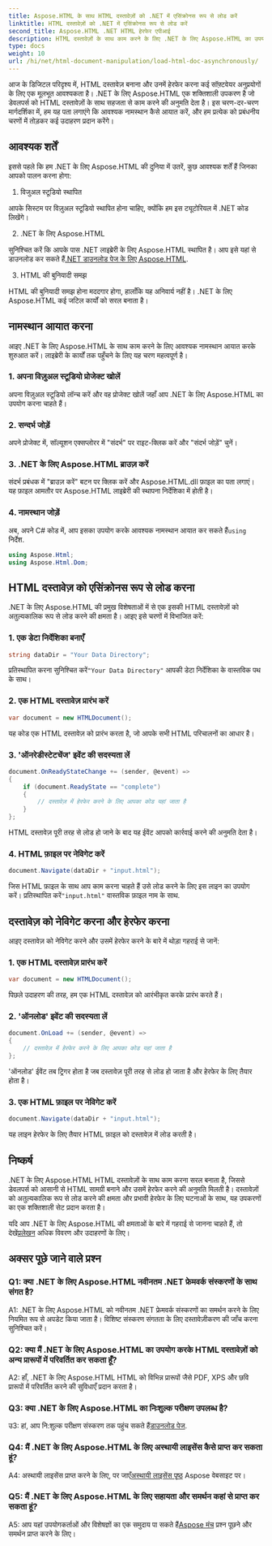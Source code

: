 ```yaml
---
title: Aspose.HTML के साथ HTML दस्तावेज़ों को .NET में एसिंक्रोनस रूप से लोड करें
linktitle: HTML दस्तावेज़ों को .NET में एसिंक्रोनस रूप से लोड करें
second_title: Aspose.HTML .NET HTML हेरफेर एपीआई
description: HTML दस्तावेज़ों के साथ काम करने के लिए .NET के लिए Aspose.HTML का उपयोग करना सीखें। डेवलपर्स के लिए उदाहरणों और अक्सर पूछे जाने वाले प्रश्नों के साथ चरण-दर-चरण मार्गदर्शिका।
type: docs
weight: 10
url: /hi/net/html-document-manipulation/load-html-doc-asynchronously/
---
```


आज के डिजिटल परिदृश्य में, HTML दस्तावेज़ बनाना और उनमें हेरफेर करना कई सॉफ़्टवेयर अनुप्रयोगों के लिए एक मूलभूत आवश्यकता है। .NET के लिए Aspose.HTML एक शक्तिशाली उपकरण है जो डेवलपर्स को HTML दस्तावेज़ों के साथ सहजता से काम करने की अनुमति देता है। इस चरण-दर-चरण मार्गदर्शिका में, हम यह पता लगाएंगे कि आवश्यक नामस्थान कैसे आयात करें, और हम प्रत्येक को प्रबंधनीय चरणों में तोड़कर कई उदाहरण प्रदान करेंगे।

## आवश्यक शर्तें

इससे पहले कि हम .NET के लिए Aspose.HTML की दुनिया में उतरें, कुछ आवश्यक शर्तें हैं जिनका आपको पालन करना होगा:

1. विजुअल स्टूडियो स्थापित

आपके सिस्टम पर विज़ुअल स्टूडियो स्थापित होना चाहिए, क्योंकि हम इस ट्यूटोरियल में .NET कोड लिखेंगे।

2. .NET के लिए Aspose.HTML

 सुनिश्चित करें कि आपके पास .NET लाइब्रेरी के लिए Aspose.HTML स्थापित है। आप इसे यहां से डाउनलोड कर सकते हैं[.NET डाउनलोड पेज के लिए Aspose.HTML](https://releases.aspose.com/html/net/).

3. HTML की बुनियादी समझ

HTML की बुनियादी समझ होना मददगार होगा, हालाँकि यह अनिवार्य नहीं है। .NET के लिए Aspose.HTML कई जटिल कार्यों को सरल बनाता है।

## नामस्थान आयात करना

आइए .NET के लिए Aspose.HTML के साथ काम करने के लिए आवश्यक नामस्थान आयात करके शुरुआत करें। लाइब्रेरी के कार्यों तक पहुँचने के लिए यह चरण महत्वपूर्ण है।

### 1. अपना विज़ुअल स्टूडियो प्रोजेक्ट खोलें

अपना विज़ुअल स्टूडियो लॉन्च करें और वह प्रोजेक्ट खोलें जहाँ आप .NET के लिए Aspose.HTML का उपयोग करना चाहते हैं।

### 2. सन्दर्भ जोड़ें

अपने प्रोजेक्ट में, सॉल्यूशन एक्सप्लोरर में "संदर्भ" पर राइट-क्लिक करें और "संदर्भ जोड़ें" चुनें।

### 3. .NET के लिए Aspose.HTML ब्राउज़ करें

संदर्भ प्रबंधक में "ब्राउज़ करें" बटन पर क्लिक करें और Aspose.HTML.dll फ़ाइल का पता लगाएं। यह फ़ाइल आमतौर पर Aspose.HTML लाइब्रेरी की स्थापना निर्देशिका में होती है।

### 4. नामस्थान जोड़ें

 अब, अपने C# कोड में, आप इसका उपयोग करके आवश्यक नामस्थान आयात कर सकते हैं`using` निर्देश.

```csharp
using Aspose.Html;
using Aspose.Html.Dom;
```

## HTML दस्तावेज़ को एसिंक्रोनस रूप से लोड करना

.NET के लिए Aspose.HTML की प्रमुख विशेषताओं में से एक इसकी HTML दस्तावेज़ों को अतुल्यकालिक रूप से लोड करने की क्षमता है। आइए इसे चरणों में विभाजित करें:

### 1. एक डेटा निर्देशिका बनाएँ

```csharp
string dataDir = "Your Data Directory";
```

 प्रतिस्थापित करना सुनिश्चित करें`"Your Data Directory"` आपकी डेटा निर्देशिका के वास्तविक पथ के साथ।

### 2. एक HTML दस्तावेज़ प्रारंभ करें

```csharp
var document = new HTMLDocument();
```

यह कोड एक HTML दस्तावेज़ को प्रारंभ करता है, जो आपके सभी HTML परिचालनों का आधार है।

### 3. 'ऑनरेडीस्टेटचेंज' इवेंट की सदस्यता लें

```csharp
document.OnReadyStateChange += (sender, @event) =>
{
    if (document.ReadyState == "complete")
    {
        // दस्तावेज़ में हेरफेर करने के लिए आपका कोड यहां जाता है
    }
};
```

HTML दस्तावेज़ पूरी तरह से लोड हो जाने के बाद यह ईवेंट आपको कार्रवाई करने की अनुमति देता है।

### 4. HTML फ़ाइल पर नेविगेट करें

```csharp
document.Navigate(dataDir + "input.html");
```

 जिस HTML फ़ाइल के साथ आप काम करना चाहते हैं उसे लोड करने के लिए इस लाइन का उपयोग करें। प्रतिस्थापित करें`"input.html"` वास्तविक फ़ाइल नाम के साथ.

## दस्तावेज़ को नेविगेट करना और हेरफेर करना

आइए दस्तावेज़ को नेविगेट करने और उसमें हेरफेर करने के बारे में थोड़ा गहराई से जानें:

### 1. एक HTML दस्तावेज़ प्रारंभ करें

```csharp
var document = new HTMLDocument();
```

पिछले उदाहरण की तरह, हम एक HTML दस्तावेज़ को आरंभीकृत करके प्रारंभ करते हैं।

### 2. 'ऑनलोड' इवेंट की सदस्यता लें

```csharp
document.OnLoad += (sender, @event) =>
{
    // दस्तावेज़ में हेरफेर करने के लिए आपका कोड यहां जाता है
};
```

'ऑनलोड' ईवेंट तब ट्रिगर होता है जब दस्तावेज़ पूरी तरह से लोड हो जाता है और हेरफेर के लिए तैयार होता है।

### 3. एक HTML फ़ाइल पर नेविगेट करें

```csharp
document.Navigate(dataDir + "input.html");
```

यह लाइन हेरफेर के लिए तैयार HTML फ़ाइल को दस्तावेज़ में लोड करती है।

## निष्कर्ष

.NET के लिए Aspose.HTML HTML दस्तावेज़ों के साथ काम करना सरल बनाता है, जिससे डेवलपर्स को आसानी से HTML सामग्री बनाने और उसमें हेरफेर करने की अनुमति मिलती है। दस्तावेज़ों को अतुल्यकालिक रूप से लोड करने की क्षमता और प्रभावी हेरफेर के लिए घटनाओं के साथ, यह उपकरणों का एक शक्तिशाली सेट प्रदान करता है।

 यदि आप .NET के लिए Aspose.HTML की क्षमताओं के बारे में गहराई से जानना चाहते हैं, तो देखें[प्रलेखन](https://reference.aspose.com/html/net/) अधिक विवरण और उदाहरणों के लिए।

## अक्सर पूछे जाने वाले प्रश्न

### Q1: क्या .NET के लिए Aspose.HTML नवीनतम .NET फ्रेमवर्क संस्करणों के साथ संगत है?

A1: .NET के लिए Aspose.HTML को नवीनतम .NET फ्रेमवर्क संस्करणों का समर्थन करने के लिए नियमित रूप से अपडेट किया जाता है। विशिष्ट संस्करण संगतता के लिए दस्तावेज़ीकरण की जाँच करना सुनिश्चित करें।

### Q2: क्या मैं .NET के लिए Aspose.HTML का उपयोग करके HTML दस्तावेज़ों को अन्य प्रारूपों में परिवर्तित कर सकता हूँ?

A2: हाँ, .NET के लिए Aspose.HTML HTML को विभिन्न प्रारूपों जैसे PDF, XPS और छवि प्रारूपों में परिवर्तित करने की सुविधाएँ प्रदान करता है।

### Q3: क्या .NET के लिए Aspose.HTML का निःशुल्क परीक्षण उपलब्ध है?

 उ3: हां, आप नि:शुल्क परीक्षण संस्करण तक पहुंच सकते हैं[डाउनलोड पेज](https://releases.aspose.com/).

### Q4: मैं .NET के लिए Aspose.HTML के लिए अस्थायी लाइसेंस कैसे प्राप्त कर सकता हूं?

 A4: अस्थायी लाइसेंस प्राप्त करने के लिए, पर जाएँ[अस्थायी लाइसेंस पृष्ठ](https://purchase.aspose.com/temporary-license/) Aspose वेबसाइट पर।

### Q5: मैं .NET के लिए Aspose.HTML के लिए सहायता और समर्थन कहां से प्राप्त कर सकता हूं?

 A5: आप यहां उपयोगकर्ताओं और विशेषज्ञों का एक समुदाय पा सकते हैं[Aspose मंच](https://forum.aspose.com/) प्रश्न पूछने और समर्थन प्राप्त करने के लिए।